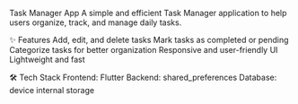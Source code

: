 Task Manager App
A simple and efficient Task Manager application to help users organize, track, and manage daily tasks.

✨ Features
Add, edit, and delete tasks
Mark tasks as completed or pending
Categorize tasks for better organization
Responsive and user-friendly UI
Lightweight and fast

🛠️ Tech Stack
Frontend: Flutter
Backend: shared_preferences
Database: device internal storage
